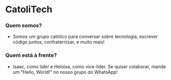# CatoliTech

### Quem somos?
* Somos um grupo católico para conversar sobre tecnologia, escrever código juntos, confraternizar, e muito mais!

### Quem está à frente?
* Isaac, como líder e Heloisa, como vice-líder. Se quiser colaborar, mande um "Hello, World!" no nosso grupo do WhatsApp!

<!--
### Quando e onde nos reunimos?
* Semanalmente, das 19h00 às 21h00, em alguma sala do IMECC. (Ou nos finais de semana para comer!)
-->
